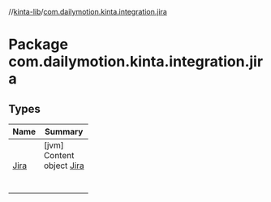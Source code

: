 //[kinta-lib](../../index.md)/[com.dailymotion.kinta.integration.jira](index.md)



# Package com.dailymotion.kinta.integration.jira  


## Types  
  
|  Name |  Summary | 
|---|---|
| <a name="com.dailymotion.kinta.integration.jira/Jira///PointingToDeclaration/"></a>[Jira](-jira/index.md)| <a name="com.dailymotion.kinta.integration.jira/Jira///PointingToDeclaration/"></a>[jvm]  <br>Content  <br>object [Jira](-jira/index.md)  <br><br><br>|


